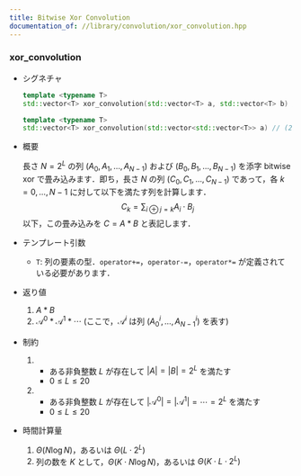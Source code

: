 ```yaml
---
title: Bitwise Xor Convolution
documentation_of: //library/convolution/xor_convolution.hpp
---
```


### xor_convolution

- シグネチャ

  ```cpp
  template <typename T>
  std::vector<T> xor_convolution(std::vector<T> a, std::vector<T> b) // (1)

  template <typename T>
  std::vector<T> xor_convolution(std::vector<std::vector<T>> a) // (2)
  ```

- 概要

  長さ $N=2^L$ の列 $(A_0,A_1,\ldots,A_{N-1})$ および $(B_0,B_1,\ldots,B_{N-1})$ を添字 bitwise xor で畳み込みます．即ち，長さ $N$ の列 $(C_0,C_1,\ldots,C_{N-1})$ であって，各 $k=0,\ldots,N-1$ に対して以下を満たす列を計算します．
  $$C_k=\sum_{i\oplus j=k} A_i\cdot B_j$$
  以下，この畳み込みを $C=A\ast B$ と表記します．

- テンプレート引数

  - `T`: 列の要素の型．`operator+=`，`operator-=`，`operator*=` が定義されている必要があります．

- 返り値
  
  1. $A\ast B$
  2. $\mathcal{A}^0\ast \mathcal{A}^1\ast \cdots$ (ここで，$\mathcal{A}^i$ は列 $(A_0^i,\ldots,A_{N-1}^i)$ を表す)

- 制約

  1. - ある非負整数 $L$ が存在して $|A|=|B|=2^L$ を満たす
     - $0\leq L\leq 20$
  2. - ある非負整数 $L$ が存在して $|\mathcal{A}^0|=|\mathcal{A}^1|=\cdots=2^L$ を満たす
     - $0\leq L\leq 20$

- 時間計算量

  1. $\Theta(N\log N)$，あるいは $\Theta(L\cdot 2^L)$
  2. 列の数を $K$ として，$\Theta(K\cdot N\log N)$，あるいは $\Theta(K\cdot L\cdot 2^L)$
